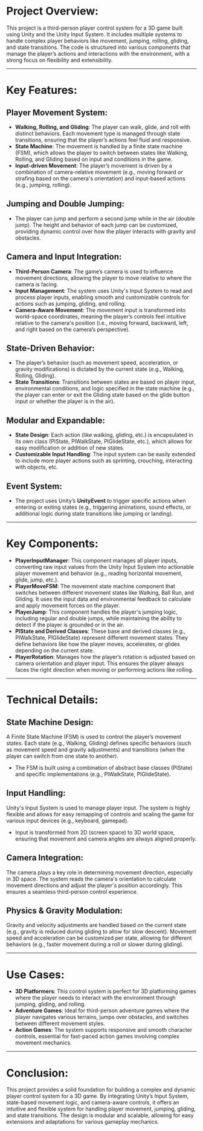 # Project Overview:

This project is a third-person player control system for a 3D game built using Unity and the Unity Input System. It includes multiple systems to handle complex player behaviors like movement, jumping, rolling, gliding, and state transitions. The code is structured into various components that manage the player’s actions and interactions with the environment, with a strong focus on flexibility and extensibility.

---

# Key Features:

## Player Movement System:

- **Walking, Rolling, and Gliding**: The player can walk, glide, and roll with distinct behaviors. Each movement type is managed through state transitions, ensuring that the player’s actions feel fluid and responsive.
- **State Machine**: The movement is handled by a finite state machine (FSM), which allows the player to switch between states like Walking, Rolling, and Gliding based on input and conditions in the game.
- **Input-driven Movement**: The player’s movement is driven by a combination of camera-relative movement (e.g., moving forward or strafing based on the camera's orientation) and input-based actions (e.g., jumping, rolling).

## Jumping and Double Jumping:

- The player can jump and perform a second jump while in the air (double jump). The height and behavior of each jump can be customized, providing dynamic control over how the player interacts with gravity and obstacles.

## Camera and Input Integration:

- **Third-Person Camera**: The game’s camera is used to influence movement directions, allowing the player to move relative to where the camera is facing.
- **Input Management**: The system uses Unity's Input System to read and process player inputs, enabling smooth and customizable controls for actions such as jumping, gliding, and rolling.
- **Camera-Aware Movement**: The movement input is transformed into world-space coordinates, meaning the player’s controls feel intuitive relative to the camera's position (i.e., moving forward, backward, left, and right based on the camera’s perspective).

## State-Driven Behavior:

- The player’s behavior (such as movement speed, acceleration, or gravity modifications) is dictated by the current state (e.g., Walking, Rolling, Gliding).
- **State Transitions**: Transitions between states are based on player input, environmental conditions, and logic specified in the state machine (e.g., the player can enter or exit the Gliding state based on the glide button input or whether the player is in the air).

## Modular and Expandable:

- **State Design**: Each action (like walking, gliding, etc.) is encapsulated in its own class (PlState, PlWalkState, PlGlideState, etc.), which allows for easy modification or addition of new states.
- **Customizable Input Handling**: The input system can be easily extended to include more player actions such as sprinting, crouching, interacting with objects, etc.

## Event System:

- The project uses Unity’s **UnityEvent** to trigger specific actions when entering or exiting states (e.g., triggering animations, sound effects, or additional logic during state transitions like jumping or landing).

---

# Key Components:

- **PlayerInputManager**: This component manages all player inputs, converting raw input values from the Unity Input System into actionable player movement and behavior (e.g., reading horizontal movement, glide, jump, etc.).
- **PlayerMoveFSM**: The movement state machine component that switches between different movement states like Walking, Ball Run, and Gliding. It uses the input data and environmental feedback to calculate and apply movement forces on the player.
- **PlayerJump**: This component handles the player's jumping logic, including regular and double jumps, while maintaining the ability to detect if the player is grounded or in the air.
- **PlState and Derived Classes**: These base and derived classes (e.g., PlWalkState, PlGlideState) represent different movement states. They define behaviors like how the player moves, accelerates, or glides depending on the current state.
- **PlayerRotation**: Manages how the player’s rotation is adjusted based on camera orientation and player input. This ensures the player always faces the right direction when moving or performing actions like rolling.

---

# Technical Details:

## State Machine Design:

A Finite State Machine (FSM) is used to control the player’s movement states. Each state (e.g., Walking, Gliding) defines specific behaviors (such as movement speed and gravity adjustments) and transitions (when the player can switch from one state to another).

- The FSM is built using a combination of abstract base classes (PlState) and specific implementations (e.g., PlWalkState, PlGlideState).

## Input Handling:

Unity's Input System is used to manage player input. The system is highly flexible and allows for easy remapping of controls and scaling the game for various input devices (e.g., keyboard, gamepad).

- Input is transformed from 2D (screen space) to 3D world space, ensuring that movement and camera angles are always aligned properly.

## Camera Integration:

The camera plays a key role in determining movement direction, especially in 3D space. The system reads the camera's orientation to calculate movement directions and adjust the player's position accordingly. This ensures a seamless third-person control experience.

## Physics & Gravity Modulation:

Gravity and velocity adjustments are handled based on the current state (e.g., gravity is reduced during gliding to allow for slow descent). Movement speed and acceleration can be customized per state, allowing for different behaviors (e.g., faster movement during a roll or slower during gliding).

---

# Use Cases:

- **3D Platformers**: This control system is perfect for 3D platforming games where the player needs to interact with the environment through jumping, gliding, and rolling.
- **Adventure Games**: Ideal for third-person adventure games where the player navigates various terrains, jumps over obstacles, and switches between different movement styles.
- **Action Games**: The system supports responsive and smooth character controls, essential for fast-paced action games involving complex movement mechanics.

---

# Conclusion:

This project provides a solid foundation for building a complex and dynamic player control system for a 3D game. By integrating Unity’s Input System, state-based movement logic, and camera-aware controls, it offers an intuitive and flexible system for handling player movement, jumping, gliding, and state transitions. The design is modular and scalable, allowing for easy extensions and adaptations for various gameplay mechanics.

